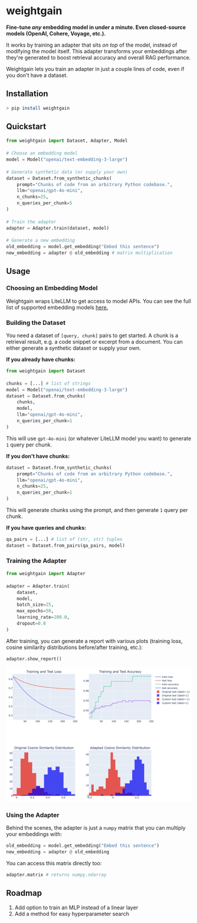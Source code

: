 # weightgain

**Fine-tune _any_ embedding model in under a minute. Even closed-source models (OpenAI, Cohere, Voyage, etc.).**

It works by training an adapter that sits _on top_ of the model, instead of modifying the model itself. This adapter transforms your embeddings after they're generated to boost retrieval accuracy and overall RAG performance.

Weightgain lets you train an adapter in just a couple lines of code, even if you don't have a dataset.

## Installation

```bash
> pip install weightgain
```

## Quickstart

```python
from weightgain import Dataset, Adapter, Model

# Choose an embedding model
model = Model("openai/text-embedding-3-large")

# Generate synthetic data (or supply your own)
dataset = Dataset.from_synthetic_chunks(
    prompt="Chunks of code from an arbitrary Python codebase.",
    llm="openai/gpt-4o-mini",
    n_chunks=25,
    n_queries_per_chunk=5
)

# Train the adapter
adapter = Adapter.train(dataset, model)

# Generate a new embedding
old_embedding = model.get_embedding("Embed this sentence")
new_embedding = adapter @ old_embedding # matrix multiplication
```

## Usage

### Choosing an Embedding Model

Weightgain wraps LiteLLM to get access to model APIs. You can see the full list of supported embedding models [here.](https://docs.litellm.ai/docs/embedding/supported_embedding)

<!--TODO: You can also define your own-->

### Building the Dataset

You need a dataset of `[query, chunk]` pairs to get started. A chunk is a retrieval result, e.g. a code snippet or excerpt from a document. You can either generate a synthetic dataset or supply your own.

**If you already have chunks:**

```python
from weightgain import Dataset

chunks = [...] # list of strings
model = Model("openai/text-embedding-3-large")
dataset = Dataset.from_chunks(
    chunks,
    model,
    llm="openai/gpt-4o-mini",
    n_queries_per_chunk=1
)
```

This will use `gpt-4o-mini` (or whatever LiteLLM model you want) to generate `1` query per chunk.

**If you don't have chunks:**

```python
dataset = Dataset.from_synthetic_chunks(
    prompt="Chunks of code from an arbitrary Python codebase.",
    llm="openai/gpt-4o-mini",
    n_chunks=25,
    n_queries_per_chunk=1
)
```

This will generate chunks using the prompt, and then generate `1` query per chunk.

**If you have queries and chunks:**

```python
qa_pairs = [...] # list of (str, str) tuples
dataset = Dataset.from_pairs(qa_pairs, model)
```

### Training the Adapter

```python
from weightgain import Adapter

adapter = Adapter.train(
    dataset,
    model,
    batch_size=25,
    max_epochs=50,
    learning_rate=100.0,
    dropout=0.0
)
```

After training, you can generate a report with various plots (training loss, cosine similarity distributions before/after training, etc.):

```python
adapter.show_report()
```

![Example report](./report.png)

### Using the Adapter

Behind the scenes, the adapter is just a `numpy` matrix that you can multiply your embeddings with:

```python
old_embedding = model.get_embedding("Embed this sentence")
new_embedding = adapter @ old_embedding
```

You can access this matrix directly too:

```python
adapter.matrix # returns numpy.ndarray
```

## Roadmap

1. Add option to train an MLP instead of a linear layer
2. Add a method for easy hyperparameter search
